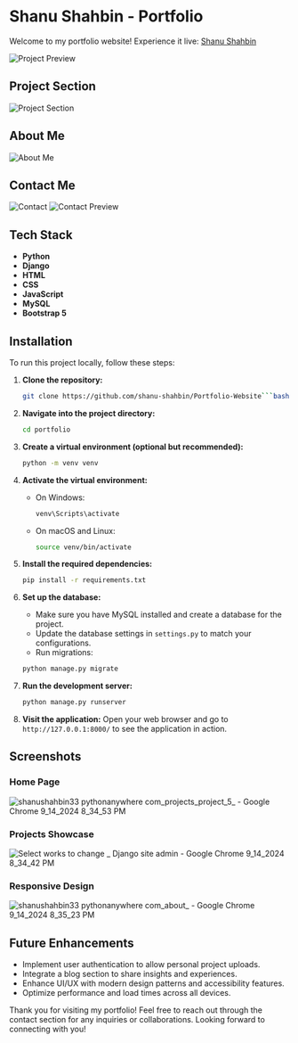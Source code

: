 # Shanu Shahbin - Portfolio

Welcome to my portfolio website! Experience it live: [Shanu Shahbin](https://shanushahbin33.pythonanywhere.com/)

![Project Preview](https://github.com/user-attachments/assets/5ddb9321-d96f-4796-9769-3a0d4888c10b)

## Project Section
![Project Section](https://github.com/user-attachments/assets/f1ad3822-f4f4-488c-baba-93c7fce1dd8b)

## About Me
![About Me](https://github.com/user-attachments/assets/77002dd2-ed08-4f52-bd6e-089e2816d10f)

## Contact Me
![Contact](https://github.com/user-attachments/assets/bebeb285-eb7e-464d-bf50-adcf0403eddd)
![Contact Preview](https://github.com/user-attachments/assets/2ef5e18a-280d-47c6-9458-5e7ffb448685)

## Tech Stack
- **Python**
- **Django**
- **HTML**
- **CSS**
- **JavaScript**
- **MySQL**
- **Bootstrap 5**

## Installation

To run this project locally, follow these steps:

1. **Clone the repository:**
   ```bash
   git clone https://github.com/shanu-shahbin/Portfolio-Website```bash
   ```

2. **Navigate into the project directory:**
   ```bash
   cd portfolio
   ```

3. **Create a virtual environment (optional but recommended):**
   ```bash
   python -m venv venv
   ```

4. **Activate the virtual environment:**
   - On Windows:
     ```bash
     venv\Scripts\activate
     ```
   - On macOS and Linux:
     ```bash
     source venv/bin/activate
     ```

5. **Install the required dependencies:**
   ```bash
   pip install -r requirements.txt
   ```

6. **Set up the database:**
   - Make sure you have MySQL installed and create a database for the project.
   - Update the database settings in `settings.py` to match your configurations.
   - Run migrations:
   ```bash
   python manage.py migrate
   ```

7. **Run the development server:**
   ```bash
   python manage.py runserver
   ```

8. **Visit the application:**
   Open your web browser and go to `http://127.0.0.1:8000/` to see the application in action.

## Screenshots

### Home Page
![shanushahbin33 pythonanywhere com_projects_project_5_ - Google Chrome 9_14_2024 8_34_53 PM](https://github.com/user-attachments/assets/29e73621-ec6e-4da9-8148-47630e911089)


### Projects Showcase
![Select works to change _ Django site admin - Google Chrome 9_14_2024 8_34_42 PM](https://github.com/user-attachments/assets/81e33071-3951-49a8-a948-915eede93905)

### Responsive Design
![shanushahbin33 pythonanywhere com_about_ - Google Chrome 9_14_2024 8_35_23 PM](https://github.com/user-attachments/assets/e4ba26ee-e021-42b2-8028-fc31a07606c1)


## Future Enhancements
- Implement user authentication to allow personal project uploads.
- Integrate a blog section to share insights and experiences.
- Enhance UI/UX with modern design patterns and accessibility features.
- Optimize performance and load times across all devices.

Thank you for visiting my portfolio! Feel free to reach out through the contact section for any inquiries or collaborations. Looking forward to connecting with you!
```
